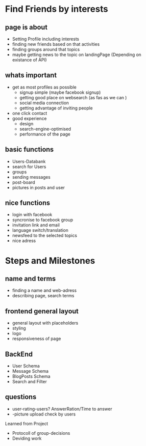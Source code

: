 # Find Friends by interests

## page is about
- Setting Profile including interests
- finding new friends based on that activities
- finding groups around that topics
- maybe getting news to the topic on landingPage (Depending on existance of API)

## whats important
- get as most profiles as possible
    - signup simple (maybe facebook signup)
    - getting good place on websearch (as fas as we can )
    - social media connection
    - getting advantage of inviting people
- one click contact
- good experience
    - design
    - search-engine-optimised
    - performance of the page

## basic functions
- Users-Databank
- search for Users
- groups
- sending messages
- post-board
- pictures in posts and user

## nice functions
- login with facebook
- syncronise to facebook group
- invitation link and email
- language switch/translation
- newsfeed to the selected topics
- nice adress

# Steps and Milestones
## name and terms
- finding a name and web-adress
- describing page, search terms

## frontend general layout
- general layout with placeholders
- styling
- logo
- responsiveness of page

## BackEnd
- User Schema
- Message Schema
- BlogPosts Schema
- Search and Filter

## questions
- user-rating-users? AnswerRation/Time to answer
- -picture upload check by users

Learned from Project
- Protocoll of group-decisions
- Deviding work
